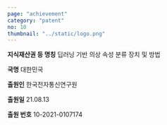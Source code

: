 ```yaml
---
page: "achievement"
category: "patent"
no: 10
thumbnail: "../static/logo.png"
---
```


**지식재산권 등 명칭** 딥러닝 기반 의상 속성 분류 장치 및 방법

**국명** 대한민국

**출원인** 한국전자통신연구원

**출원일** 21.08.13

**출원 번호** 10-2021-0107174
